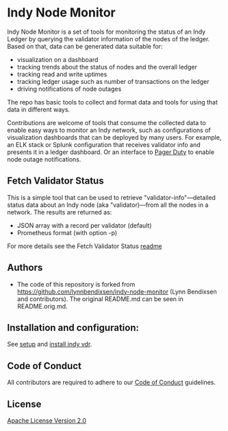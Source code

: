 # Indy Node Monitor

Indy Node Monitor is a set of tools for monitoring the status of an Indy Ledger by querying the validator information of the nodes of the ledger. Based on that, data can be generated data suitable for:

* visualization on a dashboard
* tracking trends about the status of nodes and the overall ledger
* tracking read and write uptimes
* tracking ledger usage such as number of transactions on the ledger
* driving notifications of node outages

The repo has basic tools to collect and format data and tools for using that data in different ways.

Contributions are welcome of tools that consume the collected data to enable easy ways to monitor an Indy network, such as configurations of visualization dashboards that can be deployed by many users. For example, an ELK stack or Splunk configuration that receives validator info and presents it in a ledger dashboard. Or an interface to [Pager Duty](https://www.pagerduty.com/) to enable node outage notifications.

## Fetch Validator Status

This is a simple tool that can be used to retrieve "validator-info"&mdash;detailed status data about an Indy node (aka "validator)&mdash;from all the nodes in a network. The results are returned as: 
- JSON array with a record per validator (default)
- Prometheus format (with option -p)

For more details see the Fetch Validator Status [readme](fetch-validator-status/README.md)

## Authors
- The code of this repository is forked from https://github.com/lynnbendixsen/indy-node-monitor (Lynn Bendixsen and contributors).
The original README.md can be seen in README.orig.md.

## Installation and configuration: 
See [setup](setup_IDUnion_node_monitoring.md) and [install indy vdr](install_indy-vdr.md).

## Code of Conduct

All contributors are required to adhere to our [Code of Conduct](CODE_OF_CONDUCT.md) guidelines.

## License

[Apache License Version 2.0](LICENSE)
